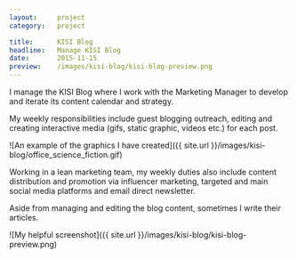 ```yaml
---
layout:     project
category:   project

title:      KISI Blog
headline:   Manage KISI Blog
date:       2015-11-15
preview:    /images/kisi-blog/kisi-blog-preview.png
---
```


I manage the KISI Blog where I work with the Marketing Manager to develop and iterate its content calendar and strategy.

My weekly responsibilities include guest blogging outreach, editing and creating interactive media (gifs, static graphic, videos etc.) for each post.

![An example of the graphics I have created]({{ site.url }}/images/kisi-blog/office_science_fiction.gif)



Working in a lean marketing team, my weekly duties also include content distribution and promotion via influencer marketing, targeted and main social media platforms and email direct newsletter.

Aside from managing and editing the blog content, sometimes I write their articles.

![My helpful screenshot]({{ site.url }}/images/kisi-blog/kisi-blog-preview.png)

